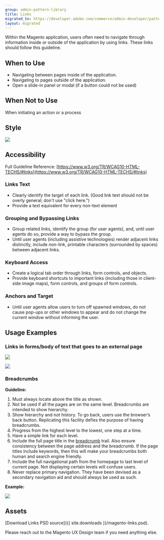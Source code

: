 ```yaml
---
group: admin-pattern-library
title: Links
migrated_to: https://developer.adobe.com/commerce/admin-developer/pattern-library/navigation/links/
layout: migrated
---
```

Within the Magento application, users often need to navigate through information inside or outside of the application by using links. These links should follow this guideline.

## When to Use

*  Navigating between pages inside of the application.
*  Navigating to pages outside of the application.
*  Open a slide-in panel or modal (if a button could not be used)

## When Not to Use

When initiating an action or a process

## Style

![](img/style.png)

## Accessibility

Full Guideline Reference: [https://www.w3.org/TR/WCAG10-HTML-TECHS/#links](https://www.w3.org/TR/WCAG10-HTML-TECHS/#links)

### Links Text

*  Clearly identify the target of each link. (Good link text should not be overly general; don't use "click here.")
*  Provide a text equivalent for every non-text element

### Grouping and Bypassing Links

*  Group related links, identify the group (for user agents), and, until user agents do so, provide a way to bypass the group.
*  Until user agents (including assistive technologies) render adjacent links distinctly, include non-link, printable characters (surrounded by spaces) between adjacent links.

### Keyboard Access

*  Create a logical tab order through links, form controls, and objects.
*  Provide keyboard shortcuts to important links (including those in client-side image maps), form controls, and groups of form controls.

### Anchors and Target

*  Until user agents allow users to turn off spawned windows, do not cause pop-ups or other windows to appear and do not change the current window without informing the user.

## Usage Examples

### Links in forms/body of text that goes to an external page

![](img/example1.png)

![](img/example3.png)

### Breadcrumbs

**Guideline:**

1. Must always locate above the title as shown.
1. Not be used if all the pages are on the same level. Breadcrumbs are intended to show hierarchy.
1. Show hierarchy and not history. To go back, users use the browser’s back button. Replicating this facility defies the purpose of having breadcrumbs.
1. Progress from the highest level to the lowest, one step at a time.
1. Have a simple link for each level.
1. Include the full page title in the [breadcrumb](https://glossary.magento.com/breadcrumb) trail. Also ensure consistency between the page address and the breadcrumb. If the page titles include keywords, then this will make your breadcrumbs both human and search engine friendly.
1. Include the full navigational path from the homepage to last level of current page. Not displaying certain levels will confuse users.
1. Never replace primary navigation. They have been devised as a secondary navigation aid and should always be used as such.

**Example:**

![](img/example5.png)

## Assets

[Download Links PSD source]({{ site.downloads }}/magento-links.psd).

Please reach out to the Magento UX Design team if you need anything else.

